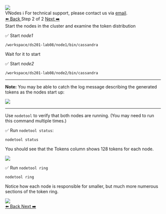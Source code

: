 <!-- TOP -->
<div class="top">
  <img class="scenario-academy-logo" src="https://datastax-academy.github.io/katapod-shared-assets/images/ds-academy-2023.svg" />
  <div class="scenario-title-section">
    <span class="scenario-title">VNodes</span>
    <span class="scenario-subtitle">ℹ️ For technical support, please contact us via <a href="mailto:academy@datastax.com">email</a>.</span>
  </div>
</div>

<!-- NAVIGATION -->
<div id="navigation-top" class="navigation-top">
 <a href='command:katapod.loadPage?[{"step":"step1"}]'
   class="btn btn-dark navigation-bottom-left">⬅️ Back
 </a>
<span class="step-count"> Step 2 of 2</span>
   <a href='command:katapod.loadPage?[{"step":"finish"}]' 
    class="btn btn-dark navigation-top-right">Next ➡️
  </a>
</div>

<!-- CONTENT -->

<div class="step-title">Start the nodes in the cluster and examine the token distribution</div>


✅ Start *node1*
```
/workspace/ds201-lab08/node1/bin/cassandra
```
Wait for it to start

✅ Start *node2*
```
/workspace/ds201-lab08/node2/bin/cassandra
```
---
**Note:** You may be able to catch the log message describing the generated tokens as the nodes start up:

<img src="https://katapod-file-store.s3.us-west-1.amazonaws.com/ds201/lab08-image01.png" />

---


Use `nodetool` to verify that both nodes are running. (You may need to run this command multiple times.)

✅ Run `nodetool status`:
```
nodetool status
```
You should see that the Tokens column shows 128 tokens for each node.

<img src="https://katapod-file-store.s3.us-west-1.amazonaws.com/ds201/lab08-image02
.png" />

✅ Run `nodetool ring`  
```
nodetool ring
```
Notice how each node is responsible for smaller, but much more numerous sections of the token ring.

<img src="https://katapod-file-store.s3.us-west-1.amazonaws.com/ds201/lab08-image03.png" />

<!-- NAVIGATION -->
<div id="navigation-bottom" class="navigation-bottom">
  <a href='command:katapod.loadPage?[{"step":"step1"}]'
   class="btn btn-dark navigation-bottom-left">⬅️ Back
 </a>
    <a href='command:katapod.loadPage?[{"step":"finish"}]' 
    class="btn btn-dark navigation-top-right">Next ➡️
  </a>
</div>
